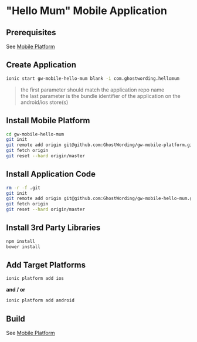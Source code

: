 "Hello Mum" Mobile Application
==============================

Prerequisites
-------------

See [Mobile Platform](https://github.com/GhostWording/gw-mobile-platform#prerequisites)

Create Application
------------------

```sh
ionic start gw-mobile-hello-mum blank -i com.ghostwording.hellomum
```
> the first parameter should match the application repo name  
> the last parameter is the bundle identifier of the application on the android/ios store(s)

Install Mobile Platform
-----------------------

```sh
cd gw-mobile-hello-mum 
git init
git remote add origin git@github.com:GhostWording/gw-mobile-platform.git
git fetch origin
git reset --hard origin/master
```

Install Application Code
------------------------

```sh
rm -r -f .git
git init
git remote add origin git@github.com:GhostWording/gw-mobile-hello-mum.git
git fetch origin
git reset --hard origin/master
```

Install 3rd Party Libraries
---------------------------

```sh
npm install
bower install
```

Add Target Platforms
--------------------

```sh
ionic platform add ios
```
**and / or**

```sh
ionic platform add android
```

Build
-----

See [Mobile Platform](https://github.com/GhostWording/gw-mobile-platform#applications)
